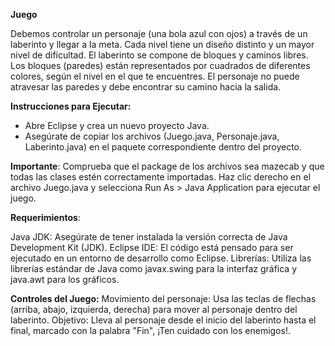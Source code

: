 **Juego** 

Debemos controlar un personaje (una bola azul con ojos) a través de un laberinto y llegar a la meta. Cada nivel tiene un diseño distinto y un mayor nivel de dificultad.
El laberinto se compone de bloques y caminos libres. Los bloques (paredes) están representados por cuadrados de diferentes colores, según el nivel en el que te encuentres.
El personaje no puede atravesar las paredes y debe encontrar su camino hacia la salida.

**Instrucciones para Ejecutar:**

- Abre Eclipse y crea un nuevo proyecto Java.
- Asegúrate de copiar los archivos (Juego.java, Personaje.java, Laberinto.java) en el paquete correspondiente dentro del proyecto.

**Importante**: Comprueba que el package de los archivos sea mazecab y que todas las clases estén correctamente importadas.
Haz clic derecho en el archivo Juego.java y selecciona Run As > Java Application para ejecutar el juego.

**Requerimientos**:

Java JDK: Asegúrate de tener instalada la versión correcta de Java Development Kit (JDK).
Eclipse IDE: El código está pensado para ser ejecutado en un entorno de desarrollo como Eclipse.
Librerías: Utiliza las librerías estándar de Java como javax.swing para la interfaz gráfica y java.awt para los gráficos.

**Controles del Juego:**
Movimiento del personaje: Usa las teclas de flechas (arriba, abajo, izquierda, derecha) para mover al personaje dentro del laberinto.
Objetivo: Lleva al personaje desde el inicio del laberinto hasta el final, marcado con la palabra "Fin", ¡Ten cuidado con los enemigos!.

